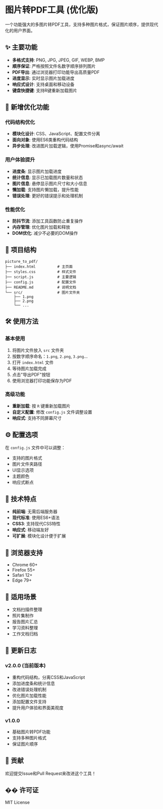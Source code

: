 # 图片转PDF工具 (优化版)

一个功能强大的多图片转PDF工具，支持多种图片格式，保证图片顺序，提供现代化的用户界面。

## ✨ 主要功能

- **多格式支持**: PNG, JPG, JPEG, GIF, WEBP, BMP
- **顺序保证**: 严格按照文件名数字顺序排列图片
- **PDF导出**: 通过浏览器打印功能导出高质量PDF
- **进度显示**: 实时显示图片加载进度
- **响应式设计**: 支持桌面和移动设备
- **键盘快捷键**: 支持R键重新加载图片

## 🚀 新增优化功能

### 代码结构优化
- **模块化设计**: CSS、JavaScript、配置文件分离
- **面向对象**: 使用ES6类重构代码结构
- **异步处理**: 改进图片加载逻辑，使用Promise和async/await

### 用户体验提升
- **进度条**: 显示图片加载进度
- **统计信息**: 显示已加载图片数量和状态
- **图片信息**: 悬停显示图片尺寸和大小信息
- **懒加载**: 支持图片懒加载，提升性能
- **错误处理**: 更好的错误提示和处理机制

### 性能优化
- **防抖节流**: 添加工具函数防止重复操作
- **内存管理**: 优化图片加载和释放
- **DOM优化**: 减少不必要的DOM操作

## 📁 项目结构

```
picture_to_pdf/
├── index.html          # 主页面
├── styles.css          # 样式文件
├── script.js           # 主要逻辑
├── config.js           # 配置文件
├── README.md           # 说明文档
└── src/                # 图片文件夹
    ├── 1.png
    ├── 2.png
    └── ...
```

## 🛠️ 使用方法

### 基本使用
1. 将图片文件放入 `src` 文件夹
2. 按数字顺序命名：`1.png`, `2.png`, `3.png`...
3. 打开 `index.html` 文件
4. 等待图片加载完成
5. 点击"导出PDF"按钮
6. 使用浏览器打印功能保存为PDF

### 高级功能
- **重新加载**: 按 `R` 键重新加载图片
- **自定义配置**: 修改 `config.js` 文件调整设置
- **响应式**: 支持不同屏幕尺寸

## ⚙️ 配置选项

在 `config.js` 文件中可以调整：

- 支持的图片格式
- 图片文件夹路径
- UI显示选项
- 主题颜色
- 响应式断点

## 🔧 技术特点

- **纯前端**: 无需后端服务器
- **现代标准**: 使用ES6+语法
- **CSS3**: 支持现代CSS特性
- **响应式**: 移动端友好
- **可扩展**: 模块化设计便于扩展

## 📱 浏览器支持

- Chrome 60+
- Firefox 55+
- Safari 12+
- Edge 79+

## 🎯 适用场景

- 文档扫描件整理
- 照片集制作
- 报告图片汇总
- 学习资料整理
- 工作文档归档

## 🔄 更新日志

### v2.0.0 (当前版本)
- 重构代码结构，分离CSS和JavaScript
- 添加进度条和统计信息
- 改进错误处理机制
- 优化图片加载性能
- 添加配置文件支持
- 提升用户体验和界面美观度

### v1.0.0
- 基础图片转PDF功能
- 支持多种图片格式
- 保证图片顺序

## 🤝 贡献

欢迎提交Issue和Pull Request来改进这个工具！

## �� 许可证

MIT License
